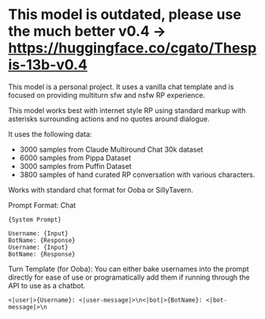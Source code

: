 # This model is outdated, please use the much better v0.4 -> https://huggingface.co/cgato/Thespis-13b-v0.4

This model is a personal project. It uses a vanilla chat template and is focused on providing multiturn sfw and nsfw RP experience. 

This model works best with internet style RP using standard markup with asterisks surrounding actions and no quotes around dialogue.

It uses the following data:

* 3000 samples from Claude Multiround Chat 30k dataset
* 6000 samples from Pippa Dataset
* 3000 samples from Puffin Dataset
* 3800 samples of hand curated RP conversation with various characters.


Works with standard chat format for Ooba or SillyTavern.

Prompt Format: Chat
```
{System Prompt}

Username: {Input}
BotName: {Response}
Username: {Input}
BotName: {Response}

```


Turn Template (for Ooba):
You can either bake usernames into the prompt directly for ease of use or programatically add them if running through the API to use as a chatbot.
```
<|user|>{Username}: <|user-message|>\n<|bot|>{BotName}: <|bot-message|>\n
```
